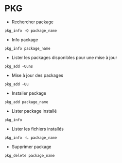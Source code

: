 # PKG

- Rechercher package
```shell
pkg_info -Q package_name
```

- Info package
```shell
pkg_info package_name
```

- Lister les packages disponibles pour une mise à jour
```shell
pkg_add -Uuns
```

- Mise à jour des packages
```shell
pkg_add -Uu
```

- Installer package
```shell
pkg_add package_name
```

- Lister package installé
```shell
pkg_info
```

- Lister les fichiers installés
```shell
pkg_info -L package_name
```

- Supprimer package
```shell
pkg_delete package_name
```
